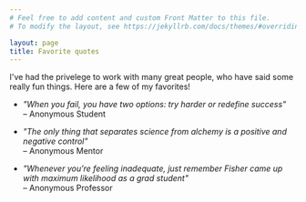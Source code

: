 ```yaml
---
# Feel free to add content and custom Front Matter to this file.
# To modify the layout, see https://jekyllrb.com/docs/themes/#overriding-theme-defaults

layout: page
title: Favorite quotes
---
```


I've had the privelege to work with many great people, who have said some really fun things. Here are a few of my favorites!

* *"When you fail, you have two options: try harder or redefine success"* <br>– Anonymous Student

* *"The only thing that separates science from alchemy is a positive and negative control"* <br>– Anonymous Mentor

* *"Whenever you’re feeling inadequate, just remember Fisher came up with maximum likelihood as a grad student"* <br>– Anonymous Professor
